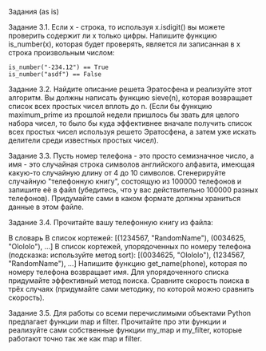 Задания (as is)

Задание 3.1. Если x - строка, то используя x.isdigit() вы можете проверить содержит ли x только цифры. Напишите функцию is_number(x), которая будет проверять, является ли записанная в x строка произвольным числом:

    is_number("-234.12") == True
    is_number("asdf") == False
Задание 3.2. Найдите описание решета Эратосфена и реализуйте этот алгоритм. Вы должны написать функцию sieve(n), которая возвращает список всех простых чисел вплоть до n. (Если бы функцию maximum_prime из прошлой недели пришлось бы звать для целого набора чисел, то было бы куда эффективнее вначале получить список всех простых чисел используя решето Эратосфена, а затем уже искать делители среди известных простых чисел).

Задание 3.3. Пусть номер телефона - это просто семизначное число, а имя - это случайная строка символов английского алфавита, имеющая какую-то случайную длину от 4 до 10 символов. Сгенерируйте случайную "телефонную книгу", состоящую из 100000 телефонов и запишите её в файл (убедитесь, что у вас действительно 100000 разных телефонов). Придумайте сами в каком формате должны храниться данные в этом файле.

Задание 3.4. Прочитайте вашу телефонную книгу из файла:

В словарь
В список кортежей:
    [(1234567, "RandomName"), (0034625, "Olololo"), ...]
В список кортежей, упорядоченных по номеру телефона (подсказка: используйте метод sort):
    [(0034625, "Olololo"), (1234567, "RandomName"), ...]
Напишите функцию get_name(phone), которая по номеру телефона возвращает имя. Для упорядоченного списка придумайте эффективный метод поиска. Сравните скорость поиска в трёх случаях (придумайте сами методику, по которой можно сравнить скорость).

Задание 3.5. Для работы со всеми перечислимыми объектами Python предлагает функции map и filter. Прочитайте про эти функции и реализуйте сами собственные функции my_map и my_filter, которые работают точно так же как map и filter.
